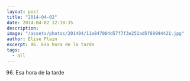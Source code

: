 ```yaml
---
layout: post
title: "2014-04-02"
date: 2014-04-02 12:18:35
description: 
image: "/assets/photos/201404/11e847004d57f7f3e251ad5f88994421.jpg"
author: Elise Plain
excerpt: 96. Esa hora de la tarde
tags: 
  - all
---
```


96. Esa hora de la tarde
<p></p>
